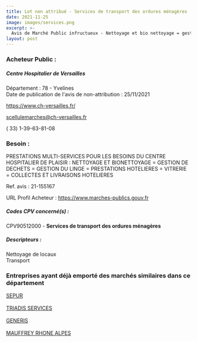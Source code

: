 ```yaml
---
title: Lot non attribué - Services de transport des ordures ménagères
date: 2021-11-25
image: images/services.png
excerpt: >-
  Avis de Marché Public infructueux - Nettoyage et bio nettoyage = gestion de déchets = gestion du linge = prestations hôtelières = vitrerie = Collectes et livraisons hôtelières.
layout: post
---
```


### Acheteur Public :
##### Centre Hospitalier de Versailles
Département : 78 - Yvelines<br/>
Date de publication de l'avis de non-attribution : 25/11/2021


https://www.ch-versailles.fr/

scellulemarches@ch-versailles.fr

( 33) 1-39-63-81-08
### Besoin :

PRESTATIONS MULTI-SERVICES POUR LES BESOINS DU CENTRE HOSPITALIER DE PLAISIR : NETTOYAGE ET BIONETTOYAGE = GESTION DE DECHETS = GESTION DU LINGE = PRESTATIONS HOTELIERES = VITRERIE = COLLECTES ET LIVRAISONS HOTELIERES

Ref. avis : 21-155167

URL Profil Acheteur : https://www.marches-publics.gouv.fr

##### Codes CPV concerné(s) :
CPV90512000 - **Services de transport des ordures ménagères** <br/>

##### Descripteurs :
Nettoyage de locaux <br/>
Transport <br/>

### Entreprises ayant déjà emporté des marchés similaires dans ce département
<a href="/entreprise-550/siren-350050589">SEPUR</a><br/><br/>
<a href="/entreprise-552/siren-384545281">TRIADIS SERVICES</a><br/><br/>
<a href="/entreprise-556/siren-410303481">GENERIS</a><br/><br/>
<a href="/entreprise-582/siren-957502412">MAUFFREY RHONE ALPES</a><br/><br/>
